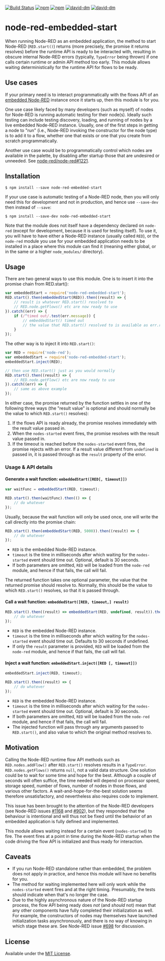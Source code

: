 [![Build Status](https://travis-ci.org/hlapp/node-red-embedded-start.svg?branch=master)](https://travis-ci.org/hlapp/node-red-embedded-start)
[![npm](https://img.shields.io/npm/v/node-red-embedded-start.svg)](https://www.npmjs.com/package/node-red-embedded-start)
[![npm](https://img.shields.io/npm/dt/node-red-embedded-start.svg)](https://www.npmjs.com/package/node-red-embedded-start)
[![david-dm](https://david-dm.org/hlapp/node-red-embedded-start.svg)](https://david-dm.org/hlapp/node-red-embedded-start)
[![david-dm](https://david-dm.org/hlapp/node-red-embedded-start/dev-status.svg)](https://david-dm.org/hlapp/node-red-embedded-start?type=dev)

# node-red-embedded-start

When running Node-RED as an embedded application, the method to start
Node-RED (`RED.start()`) returns (more precisely, the promise it returns
resolves) before the runtime API is ready to be interacted with, resulting
in obscure internal Node-RED errors (typically, `TypeError` being thrown)
if one calls certain runtime or admin API method too early. This module
allows waiting deterministically for the runtime API for flows to be ready.

## Use cases

If your primary need is to interact programmatically with the flows API of
an [embedded Node-RED] instance once it starts up, then this module is for
you.

One use case likely faced by many developers (such as myself)
of nodes for Node-RED is running automatic testing for their node(s). Ideally
such testing can include testing discovery, loading, and running of nodes
by a live embedded Node-RED instance. Usually, one of the first steps in
getting a node to "run" (i.e., Node-RED invoking the constructor for the
node type) is to add it to a flow, whether one that exists or one that you
create from scratch programmatically.

Another use case would be to programmatically control which nodes are available
in the palette, by disabling after startup those that are undesired or unneeded.
See [node-red/node-red#1221](https://github.com/node-red/node-red/issues/1221).

## Installation

```
$ npm install --save node-red-embedded-start
```

If your use case is automatic testing of a Node-RED node, then you will only
need this for development and not in production, and hence use `--save-dev`
then instead of `--save`:

```
$ npm install --save-dev node-red-embedded-start
```

Note that the module does not itself have a dependency declared on `node-red`
(except for development, because it is used for testing itself). To use it,
you will have to have either a Node-RED instance (usually called `RED`), or
the `node-red` module you use for your embedded application needs to be
installed in a place where this module can find it (meaning either global,
or in the same or a higher `node_modules/` directory).

## Usage

There are two general ways to use this module. One is to insert it into the
promise chain from RED.start():

```js
var embeddedStart = require('node-red-embedded-start');
RED.start().then(embeddedStart(RED)).then((result) => {
    // result is whatever RED.start() resolved to
    // RED.node.getFlows() etc are now ready to use
}).catch((err) => {
    if (/^timed out/.test(err.message)) {
        // embeddedStart() timed out
        // the value that RED.start() resolved to is available as err.result
    }
});
```

The other way is to inject it into `RED.start()`:

```js
var RED = require('node-red');
var embeddedStart = require('node-red-embedded-start');
embeddedStart.inject(RED);

// then use RED.start() just as you would normally
RED.start().then((result) => {
    // RED.node.getFlow() etc are now ready to use
}).catch((err) => {
    // same as above example
});
```

In either case, the promise returned by the function settles in one of the
following three ways (the "result value" is optional and should normally be
the value to which `RED.start()` resolves):
1. If the flows API is ready already, the promise resolves immediately with
   the result value passed in.
2. When the `nodes-started` event fires, the promise resolves with the result
   value passed in.
3. If the timeout is reached before the `nodes-started` event fires, the
   promise rejects with an error. If a result value different from `undefined`
   is passed in, it is passed through as the `result` property of the error.

### Usage & API details

#### Generate a wait function: `embeddedStart([RED[, timeout]])`

```js
var waitFunc = embeddedStart(RED, timeout);

RED.start().then(waitFunc).then(() => {
    // do whatever
});
```

Usually, because the wait function will only be used once, one will write
the call directly into the promise chain:
```js
RED.start().then(embeddedStart(RED, 5000)).then((result) => {
    // do whatever
});
```

* `RED` is the embedded Node-RED instance.
* `timeout` is the time in milliseconds after which waiting for the
  `nodes-started` event should time out. Optional, default is 30 seconds.
* If both parameters are omitted, `RED` will be loaded from the `node-red`
  module, and hence if that fails, the call will fail.

The returned function takes one optional parameter, the value that the
returned promise should resolve to. Normally, this should be the value to
which `RED.start()` resolves, so that it is passed through.

#### Call a wait function: `embeddedStart([RED, timeout,] result)`

```js
RED.start().then((result) => embeddedStart(RED, undefined, result)).then(() => {
    // do whatever
});
```

* `RED` is the embedded Node-RED instance.
* `timeout` is the time in milliseconds after which waiting for the
  `nodes-started` event should time out. Defaults to 30 seconds if undefined.
* If only the `result` parameter is provided, `RED` will be loaded from the
  `node-red` module, and hence if that fails, the call will fail.

#### Inject a wait function: `embeddedStart.inject([RED [, timeout]])`

```js
embeddedStart.inject(RED, timeout);

RED.start().then((result) => {
    // do whatever
});
```

* `RED` is the embedded Node-RED instance.
* `timeout` is the time in milliseconds after which waiting for the
  `nodes-started` event should time out. Optional, default is 30 seconds.
* If both parameters are omitted, `RED` will be loaded from the `node-red`
  module, and hence if that fails, the call will fail.
* The injected function will pass through any arguments passed to
  `RED.start()`, and also value to which the original method resolves to. 

## Motivation

Calling the Node-RED runtime flow API methods such as `RED.nodes.addFlow()`
after `RED.start()` resolves results in a `TypeError`. `RED.nodes.getFlows()`
returns `null`, not a valid data structure. One solution could be to wait for
some time and hope for the best. Although a couple of seconds will often
suffice, the time needed will depend on processor speed, storage speed,
number of flows, number of nodes in those flows, and various other factors.
A wait-and-hope-for-the-best solution seems therefore unsatisfactory, and
nevertheless also requires code to implement.

This issue has been brought to the attention of the Node-RED developers
(see Node-RED issues [#1168] and [#902]), but they responded that the behaviour
is intentional and will thus not be fixed until the behavior of an embedded
application is fully defined and implemented.

This module allows waiting instead for a certain event (`nodes-started`) to
fire. The event fires at a point in time during the Node-RED startup when
the code driving the flow API is initialized and thus ready for interaction.

## Caveats

* If you run Node-RED standalone rather than embedded, the problem does not
  apply in practice, and hence this module will have no benefits for you.
* The method for waiting implemented here will only work while the
  `nodes-started` event fires and at the right timing. Presumably, the tests
  should indicate when that's no longer the case.
* Due to the highly asynchronous nature of the Node-RED startup process,
  the flow API being ready does _not_ (and _should_ not) mean that any other
  components have fully completed their initialization as well. For example,
  the constructors of nodes may themselves have launched initialization tasks
  asynchronously, and there is no way of knowing in which stage
  these are. See Node-RED issue [#698] for discussion.

## License

Available under the [MIT License](LICENSE).

[#1168]: https://github.com/node-red/node-red/issues/1168
[#902]: https://github.com/node-red/node-red/issues/902
[#698]: https://github.com/node-red/node-red/issues/698
[embedded Node-RED]: http://nodered.org/docs/embedding
